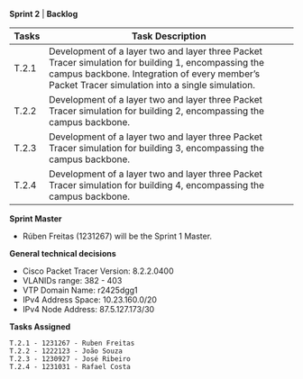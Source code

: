 **Sprint 2** | **Backlog**

Tasks  |  Task Description
-------|------------------
T.2.1 |  Development of a layer two and layer three Packet Tracer simulation for building 1, encompassing the campus backbone. Integration of every member’s Packet Tracer simulation into a single simulation.
T.2.2| Development of a layer two and layer three Packet Tracer simulation for building 2, encompassing the campus backbone.
T.2.3| Development of a layer two and layer three Packet Tracer simulation for building 3, encompassing the campus backbone.
T.2.4| Development of a layer two and layer three Packet Tracer simulation for building 4, encompassing the campus backbone.


**Sprint Master**

- Rúben Freitas (1231267) will be the Sprint 1 Master.


**General technical decisions**

- Cisco Packet Tracer Version: 8.2.2.0400
- VLANIDs range: 382 - 403
- VTP Domain Name: r2425dgg1
- IPv4 Address Space: 10.23.160.0/20
- IPv4 Node Address: 87.5.127.173/30

**Tasks Assigned**
```
T.2.1 - 1231267 - Ruben Freitas
T.2.2 - 1222123 - João Souza
T.2.3 - 1230927 - José Ribeiro
T.2.4 - 1231031 - Rafael Costa
```

